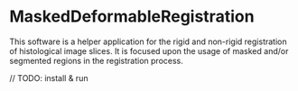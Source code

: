 # MaskedDeformableRegistration

This software is a helper application for the rigid and non-rigid registration of histological image slices.
It is focused upon the usage of masked and/or segmented regions in the registration process.


// TODO: install & run 
